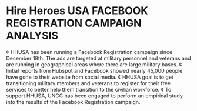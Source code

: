 # Hire Heroes USA FACEBOOK REGISTRATION CAMPAIGN ANALYSIS

¢	HHUSA has been running a Facebook Registration campaign since December 18th. The ads are targeted at military personnel and veterans and are running in geographical areas where there are large military bases. 
¢	Initial reports from Hubspot and Facebook showed nearly 45,000 people have gone to their website from social media. 
¢	HHUSA goal is to get transitioning military members and veterans to register for their free services to better help them transition to the civilian workforce. 
¢	To support HHUSA, UNCC has been engaged to perform an empirical study into the results of the Facebook Registration campaign.
